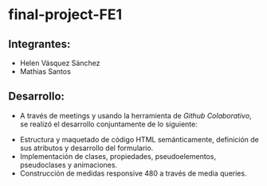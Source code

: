 # final-project-FE1

## Integrantes:

- Helen Vásquez Sánchez
- Mathias Santos


## Desarrollo:

- A través de meetings y usando la herramienta de *Github Colaborativo*, se realizó el desarrollo conjuntamente de lo siguiente:

* Estructura y maquetado de código HTML semánticamente, definición de sus atributos y desarrollo del formulario.
* Implementación de clases, propiedades, pseudoelementos, pseudoclases y animaciones.
* Construcción de medidas responsive 480  a través de media queries.
